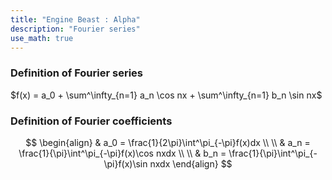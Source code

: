 ```yaml
---
title: "Engine Beast : Alpha"
description: "Fourier series"
use_math: true
---
```


### Definition of Fourier series
$f(x) = a_0 + \sum^\infty_{n=1} a_n \cos nx + \sum^\infty_{n=1} b_n \sin nx$

### Definition of Fourier coefficients
$$
\begin{align}
& a_0 = \frac{1}{2\pi}\int^\pi_{-\pi}f(x)dx
\\
\\ & a_n = \frac{1}{\pi}\int^\pi_{-\pi}f(x)\cos nxdx
\\
\\ & b_n = \frac{1}{\pi}\int^\pi_{-\pi}f(x)\sin nxdx
\end{align}
$$
